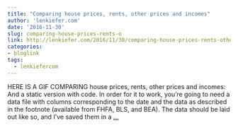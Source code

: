 ```yaml
---
title: "Comparing house prices, rents, other prices and incomes"
author: 'lenkiefer.com'
date: '2016-11-30'
slug: comparing-house-prices-rents-o
link: http://lenkiefer.com/2016/11/30/comparing-house-prices-rents-other-prices-and-incomes/
categories:
- bloglink
tags:
  - lenkiefercom
---
```


HERE IS A GIF COMPARING house prices, rents, other prices and incomes: And a static version with code. In order for it to work, you’re going to need a data file with columns corresponding to the date and the data as described in the footnote (available from FHFA, BLS, and BEA). The data should be laid out like so, and I’ve saved them in a [... <i class="fas fa-external-link-alt"></i>](http://lenkiefer.com/2016/11/30/comparing-house-prices-rents-other-prices-and-incomes/)

